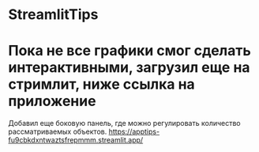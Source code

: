 # StreamlitTips

# Пока не все графики смог сделать интерактивными, загрузил еще на стримлит, ниже ссылка на приложение
Добавил еще боковую панель, где можно регулировать количество рассматриваемых объектов.
https://apptips-fu9cbkdxntwaztsfrepmmm.streamlit.app/

